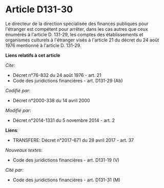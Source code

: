 # Article D131-30

Le directeur de la direction spécialisée des finances publiques pour l'étranger est compétent pour arrêter, dans les cas
autres que ceux énumérés à l'article D. 131-29, les comptes des établissements et organismes culturels à l'étranger visés à
l'article 21 du décret du 24 août 1976 mentionné à l'article D. 131-29.

**Liens relatifs à cet article**

_Cite_:

  - Décret n°76-832 du 24 août 1976 - art. 21
  - Code des juridictions financières - art. D131-29 (Ab)

_Codifié par_:

  - Décret n°2000-338 du 14 avril 2000

_Modifié par_:

  - Décret n°2014-1331 du 5 novembre 2014 - art. 2

**Liens**:

  - TRANSFERE: Décret n°2017-671 du 28 avril 2017 - art. 37

_Nouveaux textes_:

  - Code des juridictions financières - art. D131-19 (V)

_Cité par_:

  - Code des juridictions financières - art. D131-31 (M)
